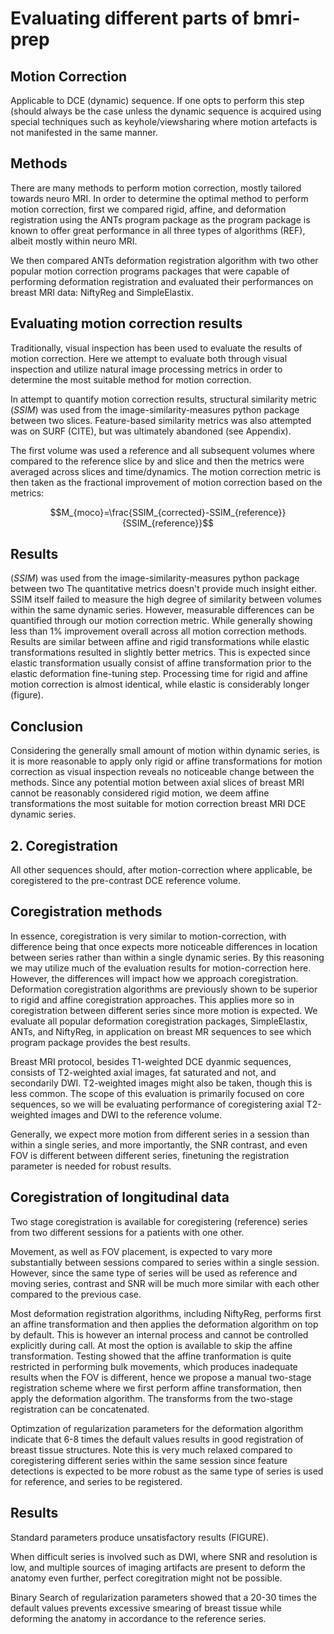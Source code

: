 # Evaluating different parts of bmri-prep

## Motion Correction

Applicable to DCE (dynamic) sequence. If one opts to perform this step (should
always be the case unless the dynamic sequence is acquired using special
techniques such as keyhole/viewsharing where motion artefacts is not manifested
in the same manner.

## Methods

There are many methods to perform motion correction, mostly tailored towards
neuro MRI. In order to determine the optimal method to perform motion
correction, first we compared rigid, affine, and deformation registration using
the ANTs program package as the program package is known to offer great
performance in all three types of algorithms (REF), albeit mostly within neuro MRI. 

We then compared ANTs deformation registration algorithm with two other popular
motion correction programs packages that were capable of performing deformation
registration and evaluated their performances on breast MRI data: NiftyReg and
SimpleElastix.

## Evaluating motion correction results

Traditionally, visual inspection has been used to evaluate the results of motion
correction. Here we attempt to evaluate both through visual inspection and
utilize natural image processing metrics in order to determine the most suitable
method for motion correction.

In attempt to quantify motion correction results, structural similarity metric
($SSIM$) was used from the image-similarity-measures python package between two
slices. Feature-based similarity metrics was also attempted was on SURF (CITE),
but was ultimately abandoned (see Appendix). 

The first volume was used a reference and all subsequent volumes where compared
to the reference slice by and slice and then the metrics were averaged across
slices and time/dynamics. The motion correction metric is then taken as the
fractional improvement of motion correction based on the metrics:

$$M_{moco}=\frac{SSIM_{corrected}-SSIM_{reference}}{SSIM_{reference}}$$

## Results

($SSIM$) was used from the image-similarity-measures python package between two
The quantitative metrics doesn't provide much insight either. SSIM itself failed
to measure the high degree of similarity between volumes within the same dynamic
series. However, measurable differences can be quantified through our motion
correction metric. While generally showing less than 1% improvement overall
across all motion correction methods. Results are similar between affine and
rigid transformations while elastic transformations resulted in slightly better
metrics. This is expected since elastic transformation usually consist of affine
transformation prior to the elastic deformation fine-tuning step. Processing
time for rigid and affine motion correction is almost identical, while elastic
is considerably longer (figure). 



## Conclusion

Considering the generally small amount of motion within dynamic series, is it is
more reasonable to apply only rigid or affine transformations for motion
correction as visual inspection reveals no noticeable change between the
methods. Since any potential motion between axial slices of breast MRI cannot be
reasonably considered rigid motion, we deem affine transformations the most
suitable for motion correction breast MRI DCE dynamic series.

## 2. Coregistration

All other sequences should, after motion-correction where applicable, be
coregistered to the pre-contrast DCE reference volume.

## Coregistration methods

In essence, coregistration is very similar to motion-correction, with difference
being that once expects more noticeable differences in location between series
rather than within a single dynamic series. By this reasoning we may utilize
much of the evaluation results for motion-correction here. However, the
differences will impact how we approach coregistration. Deformation
coregistration algorithms are previously shown to be superior to rigid and
affine coregistration approaches. This applies more so in coregistration between
different series since more motion is expected. We evaluate all popular
deformation coregistration packages, SimpleElastix, ANTs, and NiftyReg, in
application on breast MR sequences to see which program package provides the
best results.

Breast MRI protocol, besides T1-weighted DCE dyanmic sequences, consists of
T2-weighted axial images, fat saturated and not, and secondarily DWI.
T2-weighted images might also be taken, though this is less common. The scope of
this evaluation is primarily focused on core sequences, so we will be evaluating
performance of coregistering axial T2-weighted images and DWI to the reference
volume.

Generally, we expect more motion from different series in a session than within
a single series, and more importantly, the SNR contrast, and even FOV is
different between different series, finetuning the registration parameter is
needed for robust results.

## Coregistration of longitudinal data

Two stage coregistration is available for coregistering (reference) series from
two different sessions for a patients with one other.

Movement, as well as FOV placement, is expected to vary more substantially
between sessions compared to series within a single session. However, since the
same type of series will be used as reference and moving series, contrast and
SNR will be much more similar with each other compared to the previous case.

Most deformation registration algorithms, including NiftyReg, performs first an
affine transformation and then applies the deformation algorithm on top by
default.  This is however an internal process and cannot be controlled
explicitly during call. At most the option is available to skip the affine
transformation. Testing showed that the affine tranformation is quite restricted
in performing bulk movements, which produces inadequate results when the FOV is
different, hence we propose a manual two-stage registration scheme where we
first perform affine transformation, then apply the deformation algorithm. The
transforms from the two-stage registration can be concatenated.

Optimzation of regularization parameters for the deformation algorithm indicate
that 6-8 times the default values results in good registration of breast tissue
structures. Note this is very much relaxed compared to coregistering different
series within the same session since feature detections is expected to be more
robust as the same type of series is used for reference, and series to be
registered.

## Results

Standard parameters produce unsatisfactory results (FIGURE).

When difficult series is involved such as DWI, where SNR and resolution is low,
and multiple sources of imaging artifacts are present to deform the anatomy even
further, perfect coregitration might not be possible.

Binary Search of regularization parameters showed that a 20-30 times the default
values prevents excessive smearing of breast tissue while deforming the anatomy
in accordance to the reference series.